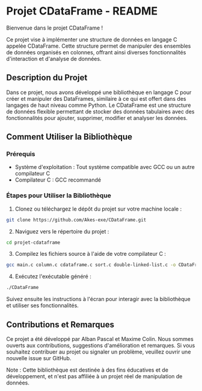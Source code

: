# Projet CDataFrame - README

Bienvenue dans le projet CDataFrame !

Ce projet vise à implémenter une structure de données en langage C appelée CDataFrame. Cette structure permet de manipuler des ensembles de données organisés en colonnes, offrant ainsi diverses fonctionnalités d'interaction et d'analyse de données.

## Description du Projet
Dans ce projet, nous avons développé une bibliothèque en langage C pour créer et manipuler des DataFrames, similaire à ce qui est offert dans des langages de haut niveau comme Python. Le CDataFrame est une structure de données flexible permettant de stocker des données tabulaires avec des fonctionnalités pour ajouter, supprimer, modifier et analyser les données.

## Comment Utiliser la Bibliothèque
### Prérequis
- Système d'exploitation : Tout système compatible avec GCC ou un autre compilateur C
- Compilateur C : GCC recommandé

### Étapes pour Utiliser la Bibliothèque
1. Clonez ou téléchargez le dépôt du projet sur votre machine locale :
```bash
git clone https://github.com/Akes-exe/CDataFrame.git
```
2. Naviguez vers le répertoire du projet :
```bash
cd projet-cdataframe
```
3. Compilez les fichiers source à l'aide de votre compilateur C :
```bash
gcc main.c column.c cdataframe.c sort.c double-linked-list.c -o CDataFrame
```
4. Exécutez l'exécutable généré :
```bash
./CDataFrame
```

Suivez ensuite les instructions à l'écran pour interagir avec la bibliothèque et utiliser ses fonctionnalités.

## Contributions et Remarques
Ce projet a été développé par Alban Pascal et Maxime Colin. Nous sommes ouverts aux contributions, suggestions d'amélioration et remarques. Si vous souhaitez contribuer au projet ou signaler un problème, veuillez ouvrir une nouvelle issue sur GitHub.

Note : Cette bibliothèque est destinée à des fins éducatives et de développement, et n'est pas affiliée à un projet réel de manipulation de données.
